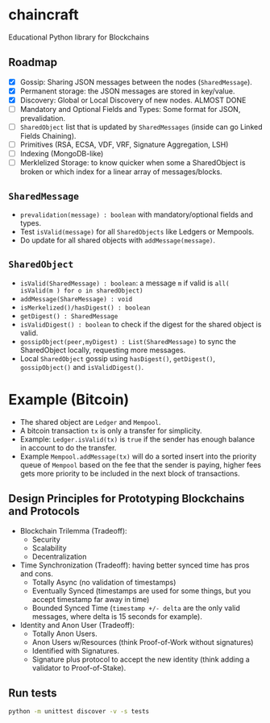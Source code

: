 # chaincraft
Educational Python library for Blockchains

## Roadmap

- [x] Gossip: Sharing JSON messages between the nodes (`SharedMessage`).
- [x] Permanent storage: the JSON messages are stored in key/value.
- [x] Discovery: Global or Local Discovery of new nodes. ALMOST DONE
- [ ] Mandatory and Optional Fields and Types: Some format for JSON, prevalidation.
- [ ] `SharedObject` list that is updated by `SharedMessages` (inside can go Linked Fields Chaining). 
- [ ] Primitives (RSA, ECSA, VDF, VRF, Signature Aggregation, LSH)
- [ ] Indexing (MongoDB-like)
- [ ] Merklelized Storage: to know quicker when some a SharedObject is broken or which index for a linear array of messages/blocks.

## `SharedMessage`

- `prevalidation(message) : boolean` with mandatory/optional fields and types.
- Test `isValid(message)` for all `SharedObjects` like Ledgers or Mempools.
- Do update for all shared objects with `addMessage(message)`.

## `SharedObject`

- `isValid(SharedMessage) : boolean`: a message `m` if valid is `all( isValid(m ) for o in sharedObject)`
- `addMessage(ShareMessage) : void`
- `isMerkelized()/hasDigest() : boolean`
- `getDigest() : SharedMessage`
- `isValidDigest() : boolean` to check if the digest for the shared object is valid.
- `gossipObject(peer,myDigest) : List(SharedMessage)` to sync the SharedObject locally, requesting more messages.
- Local `SharedObject` gossip using `hasDigest()`, `getDigest()`, `gossipObject()` and `isValidDigest()`. 

# Example (Bitcoin)

- The shared object are `Ledger` and `Mempool`.
- A bitcoin transaction `tx` is only a transfer for simplicity.
- Example: `Ledger.isValid(tx)` is `true` if the sender has enough balance in account to do the transfer.
- Example `Mempool.addMessage(tx)` will do a sorted insert into the priority queue of `Mempool` based on the fee that the sender is paying, higher fees gets more priority to be included in the next block of transactions.

## Design Principles for Prototyping Blockchains and Protocols

- Blockchain Trilemma (Tradeoff):
    - Security
    - Scalability
    - Decentralization
- Time Synchronization (Tradeoff): having better synced time has pros and cons.
    - Totally Async (no validation of timestamps)
    - Eventually Synced (timestamps are used for some things, but you accept timestamp far away in time)
    - Bounded Synced Time (`timestamp +/- delta` are the only valid messages, where delta is 15 seconds for example).
- Identity and Anon User (Tradeoff):
    - Totally Anon Users.
    - Anon Users w/Resources (think Proof-of-Work without signatures)
    - Identified with Signatures.
    - Signature plus protocol to accept the new identity (think adding a validator to Proof-of-Stake).

## Run tests

```bash
python -m unittest discover -v -s tests
```
